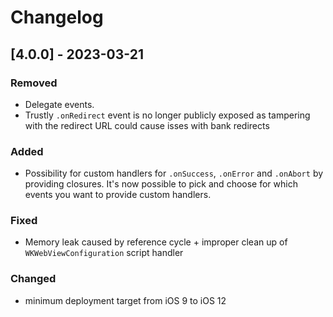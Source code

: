 # Changelog

## [4.0.0] - 2023-03-21

### Removed
- Delegate events. 
- Trustly `.onRedirect` event is no longer publicly exposed as tampering with the redirect URL could cause isses with bank redirects

### Added
- Possibility for custom handlers for `.onSuccess`, `.onError` and `.onAbort` by providing closures. It's now possible to pick and choose for which events you want to provide custom handlers.

### Fixed
- Memory leak caused by reference cycle + improper clean up  of `WKWebViewConfiguration` script handler

### Changed
- minimum deployment target from iOS 9 to iOS 12
